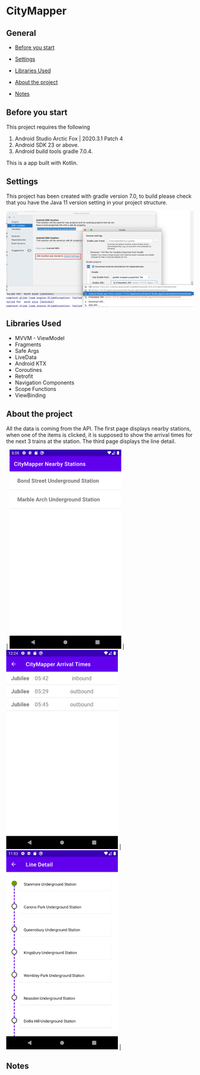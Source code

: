# CityMapper


## General

- [Before you start](#before-you-start)

- [Settings](#settings)

- [Libraries Used](#libraries-used)

- [About the project](#about-the-project)

- [Notes](#notes)

## Before you start
This project requires the following

1. Android Studio Arctic Fox | 2020.3.1 Patch 4
2. Android SDK 23 or above.
3. Android build tools gradle 7.0.4.

This is a app built with Kotlin.

## Settings

This project has been created with gradle version 7.0, to build please check that you have the Java 11 version setting in your project structure.

![](screenshots/settings.png)

## Libraries Used
- MVVM - ViewModel
- Fragments
- Safe Args
- LiveData
- Android KTX
- Coroutines
- Retrofit
- Navigation Components
- Scope Functions
- ViewBinding

## About the project
All the data is coming from the API.
The first page displays nearby stations, when one of the items is clicked, it is supposed to show the arrival times for the next 3 trains at the station.
The third page displays the line detail.

| ![](screenshots/picture_1.png) | ![](screenshots/picture_2.png) | ![](screenshots/picture_3.png) | 

## Notes

